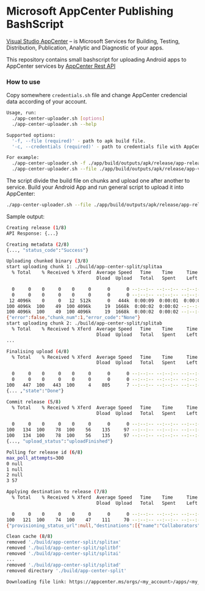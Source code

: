# Microsoft AppCenter Publishing BashScript

[Visual Studio AppCenter](https://learn.microsoft.com/en-us/appcenter/) – is Microsoft Services for Building, Testing, Distribution, Publication, Analytic and Diagnostic of your apps. 

This repository contains small bashscript for uploading Android apps to AppCenter services by [AppCenter Rest API](https://learn.microsoft.com/en-us/appcenter/distribution/uploading)

### How to use

Copy somewhere `credentials.sh` file and change AppCenter credencial data according of your account.

```bash
Usage, run:
  ./app-center-uploader.sh [options]
  ./app-center-uploader.sh --help

Supported options:
  '-f, --file (required)' - path to apk build file.
  '-c, --credentials (required)' - path to credentials file with AppCenter token and other private data.

For example:
  ./app-center-uploader.sh -f ./app/build/outputs/apk/release/app-release.apk -c ./credentials.sh
  ./app-center-uploader.sh --file ./app/build/outputs/apk/release/app-v.apk --credentials ./credentials.sh
```

The script divide the build file on chunks and upload one after another to service. Build your Android App and run general script to upload it into AppCenter:
```bash
./app-center-uploader.sh --file ./app/build/outputs/apk/release/app-release.apk --credentials ./credentials.sh
```

Sample output:
```bash
Creating release (1/8)
API Response: {...}

Creating metadata (2/8)
{..., "status_code":"Success"}

Uploading chunked binary (3/8)
start uploading chunk 1: ./build/app-center-split/splitaa
  % Total    % Received % Xferd  Average Speed   Time    Time     Time  Current
                                 Dload  Upload   Total   Spent    Left  Speed

  0     0    0     0    0     0      0      0 --:--:-- --:--:-- --:--:--     0
  0     0    0     0    0     0      0      0 --:--:-- --:--:-- --:--:--     0
 12 4096k    0     0   12  512k      0   444k  0:00:09  0:00:01  0:00:08  443k
100 4096k  100    49  100 4096k     19  1668k  0:00:02  0:00:02 --:--:-- 1667k
100 4096k  100    49  100 4096k     19  1668k  0:00:02  0:00:02 --:--:-- 1667k
{"error":false,"chunk_num":1,"error_code":"None"}
start uploading chunk 2: ./build/app-center-split/splitab
  % Total    % Received % Xferd  Average Speed   Time    Time     Time  Current
                                 Dload  Upload   Total   Spent    Left  Speed
...

Finalising upload (4/8)
  % Total    % Received % Xferd  Average Speed   Time    Time     Time  Current
                                 Dload  Upload   Total   Spent    Left  Speed

  0     0    0     0    0     0      0      0 --:--:-- --:--:-- --:--:--     0
  0     0    0     0    0     0      0      0 --:--:-- --:--:-- --:--:--     0
100   447  100   443  100     4    805      7 --:--:-- --:--:-- --:--:--   811
{... ,"state":"Done"}

Commit release (5/8)
  % Total    % Received % Xferd  Average Speed   Time    Time     Time  Current
                                 Dload  Upload   Total   Spent    Left  Speed

  0     0    0     0    0     0      0      0 --:--:-- --:--:-- --:--:--     0
100   134  100    78  100    56    135     97 --:--:-- --:--:-- --:--:--   233
100   134  100    78  100    56    135     97 --:--:-- --:--:-- --:--:--   233
{..., "upload_status":"uploadFinished"}

Polling for release id (6/8)
max_poll_attempts=300
0 null
1 null
2 null
3 57

Applying destination to release (7/8)
  % Total    % Received % Xferd  Average Speed   Time    Time     Time  Current
                                 Dload  Upload   Total   Spent    Left  Speed

  0     0    0     0    0     0      0      0 --:--:-- --:--:-- --:--:--     0
100   121  100    74  100    47    111     70 --:--:-- --:--:-- --:--:--   182
{"provisioning_status_url":null,"destinations":[{"name":"Collaborators"}]}

Clean cache (8/8)
removed './build/app-center-split/splitax'
removed './build/app-center-split/splitbf'
removed './build/app-center-split/splitai'
...
removed './build/app-center-split/splitad'
removed directory './build/app-center-split'

Downloading file link: https://appcenter.ms/orgs/<my_account>/apps/<my_app>/distribute/releases/57
```


